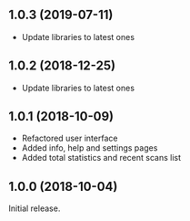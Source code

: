 ## 1.0.3 (2019-07-11)

* Update libraries to latest ones

## 1.0.2 (2018-12-25)

* Update libraries to latest ones

## 1.0.1 (2018-10-09)

* Refactored user interface
* Added info, help and settings pages
* Added total statistics and recent scans list

## 1.0.0 (2018-10-04)

Initial release.
